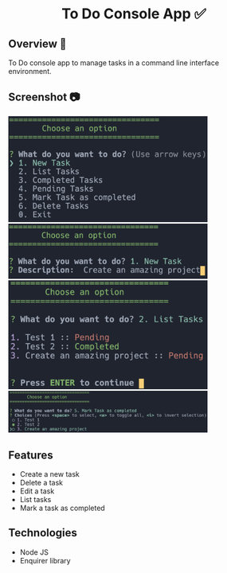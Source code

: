 <h1 align='center'>To Do Console App ✅</h1>

## Overview 📘
To Do console app to manage tasks in a  command line interface environment.

## Screenshot 📷
<img src='./screenshots/menu.png' width='400'>
<img src='./screenshots/create.png' width='400'>
<img src='./screenshots/list.png' width='400'>
<img src='./screenshots/complete.png' width='400'>

## Features
- Create a new task
- Delete a task
- Edit a task
- List tasks
- Mark a task as completed

## Technologies
- Node JS
- Enquirer library